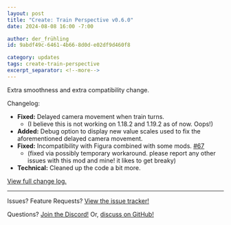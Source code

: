 ```yaml
---
layout: post
title: "Create: Train Perspective v0.6.0"
date: 2024-08-08 16:00 -7:00

author: der_frühling
id: 9abdf49c-6461-4b66-8d0d-e02df9d460f8

category: updates
tags: create-train-perspective
excerpt_separator: <!--more-->
---
```

Extra smoothness and extra compatibility change.
<!--more-->
Changelog:

- **Fixed:** Delayed camera movement when train turns.
  - (I believe this is not working on 1.18.2 and 1.19.2 as of now. Oops!)
- **Added:** Debug option to display new value scales used to fix the aforementioned delayed camera movement.
- **Fixed:** Incompatibility with Figura combined with some mods. [#67](https://github.com/der-fruhling-entertainment/create-train-perspective/issues/67)
  - (fixed via possibly temporary workaround. please report any other issues with this mod and mine! it likes to get breaky)
- **Technical:** Cleaned up the code a bit more.

[View full change log.](https://github.com/der-fruhling/create-train-perspective/compare/v0.5.0...v0.6.0)

---

Issues?
Feature Requests?
[View the issue tracker!](https://github.com/der-fruhling-entertainment/create-train-perspective/issues)

Questions?
[Join the Discord!](https://discord.gg/AyM66DhPKr)
Or,
[discuss on GitHub!](https://github.com/der-fruhling-entertainment/create-train-perspective/discussions)
